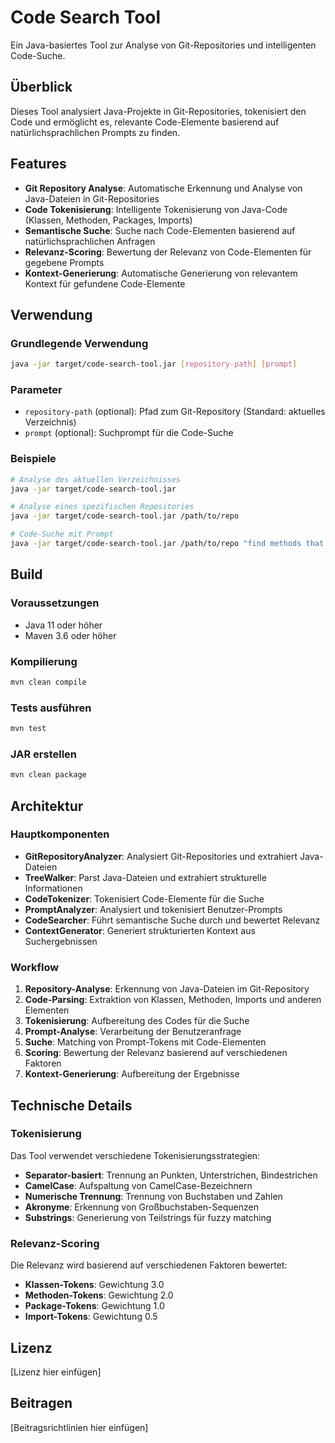 # Code Search Tool

Ein Java-basiertes Tool zur Analyse von Git-Repositories und intelligenten Code-Suche.

## Überblick

Dieses Tool analysiert Java-Projekte in Git-Repositories, tokenisiert den Code und ermöglicht es, relevante Code-Elemente basierend auf natürlichsprachlichen Prompts zu finden.

## Features

- **Git Repository Analyse**: Automatische Erkennung und Analyse von Java-Dateien in Git-Repositories
- **Code Tokenisierung**: Intelligente Tokenisierung von Java-Code (Klassen, Methoden, Packages, Imports)
- **Semantische Suche**: Suche nach Code-Elementen basierend auf natürlichsprachlichen Anfragen
- **Relevanz-Scoring**: Bewertung der Relevanz von Code-Elementen für gegebene Prompts
- **Kontext-Generierung**: Automatische Generierung von relevantem Kontext für gefundene Code-Elemente

## Verwendung

### Grundlegende Verwendung

```bash
java -jar target/code-search-tool.jar [repository-path] [prompt]
```

### Parameter

- `repository-path` (optional): Pfad zum Git-Repository (Standard: aktuelles Verzeichnis)
- `prompt` (optional): Suchprompt für die Code-Suche

### Beispiele

```bash
# Analyse des aktuellen Verzeichnisses
java -jar target/code-search-tool.jar

# Analyse eines spezifischen Repositories
java -jar target/code-search-tool.jar /path/to/repo

# Code-Suche mit Prompt
java -jar target/code-search-tool.jar /path/to/repo "find methods that handle user authentication"
```

## Build

### Voraussetzungen

- Java 11 oder höher
- Maven 3.6 oder höher

### Kompilierung

```bash
mvn clean compile
```

### Tests ausführen

```bash
mvn test
```

### JAR erstellen

```bash
mvn clean package
```

## Architektur

### Hauptkomponenten

- **GitRepositoryAnalyzer**: Analysiert Git-Repositories und extrahiert Java-Dateien
- **TreeWalker**: Parst Java-Dateien und extrahiert strukturelle Informationen
- **CodeTokenizer**: Tokenisiert Code-Elemente für die Suche
- **PromptAnalyzer**: Analysiert und tokenisiert Benutzer-Prompts
- **CodeSearcher**: Führt semantische Suche durch und bewertet Relevanz
- **ContextGenerator**: Generiert strukturierten Kontext aus Suchergebnissen

### Workflow

1. **Repository-Analyse**: Erkennung von Java-Dateien im Git-Repository
2. **Code-Parsing**: Extraktion von Klassen, Methoden, Imports und anderen Elementen
3. **Tokenisierung**: Aufbereitung des Codes für die Suche
4. **Prompt-Analyse**: Verarbeitung der Benutzeranfrage
5. **Suche**: Matching von Prompt-Tokens mit Code-Elementen
6. **Scoring**: Bewertung der Relevanz basierend auf verschiedenen Faktoren
7. **Kontext-Generierung**: Aufbereitung der Ergebnisse

## Technische Details

### Tokenisierung

Das Tool verwendet verschiedene Tokenisierungsstrategien:

- **Separator-basiert**: Trennung an Punkten, Unterstrichen, Bindestrichen
- **CamelCase**: Aufspaltung von CamelCase-Bezeichnern
- **Numerische Trennung**: Trennung von Buchstaben und Zahlen
- **Akronyme**: Erkennung von Großbuchstaben-Sequenzen
- **Substrings**: Generierung von Teilstrings für fuzzy matching

### Relevanz-Scoring

Die Relevanz wird basierend auf verschiedenen Faktoren bewertet:

- **Klassen-Tokens**: Gewichtung 3.0
- **Methoden-Tokens**: Gewichtung 2.0
- **Package-Tokens**: Gewichtung 1.0
- **Import-Tokens**: Gewichtung 0.5

## Lizenz

[Lizenz hier einfügen]

## Beitragen

[Beitragsrichtlinien hier einfügen]
